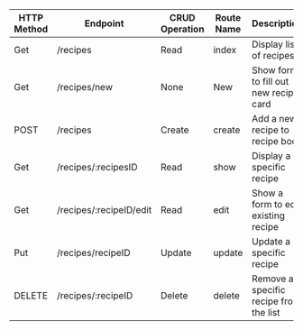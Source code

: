 | HTTP Method | Endpoint | CRUD Operation | Route Name | Description|
|--|--|--|--|--|
| Get | /recipes | Read | index | Display list of recipes |
| Get | /recipes/new | None | New | Show form to fill out new recipe card |
| POST | /recipes | Create | create | Add a new recipe to recipe book |
| Get | /recipes/:recipesID | Read | show | Display a specific recipe |
| Get | /recipes/:recipeID/edit | Read | edit | Show a form to edit existing recipe |
| Put | /recipes/recipeID | Update | update | Update a specific recipe |
| DELETE | /recipes/:recipeID | Delete | delete | Remove a specific recipe from the list |